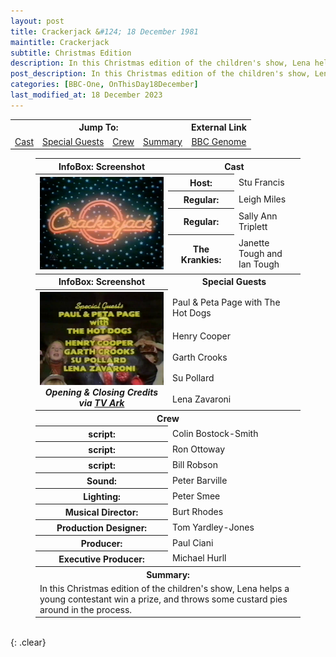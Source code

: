 ```yaml
---
layout: post
title: Crackerjack &#124; 18 December 1981
maintitle: Crackerjack
subtitle: Christmas Edition
description: In this Christmas edition of the children's show, Lena helps a young contestant win a prize, and throws some custard pies around in the process.
post_description: In this Christmas edition of the children's show, Lena helps a young contestant win a prize, and throws some custard pies around in the process.
categories: [BBC-One, OnThisDay18December]
last_modified_at: 18 December 2023
---
```


<table>
<tr align="center">
<th colspan="4">Jump To:</th>
<th>External Link</th>
</tr>

<tr align="center">
<td><a href="#infobox1">Cast</a></td>
<td><a href="#infobox2">Special Guests</a></td>
<td><a href="#infobox3">Crew</a></td>
<td><a href="#infobox4">Summary</a></td>
<td colspan="6"><a class="external-link" href="https://genome.ch.bbc.co.uk/schedules/service_bbc_one_london/1981-12-18#at-16.50">BBC Genome</a></td>
</tr>
</table>

<figure class="fig3">
<table>
<tr id="infobox1"><th>InfoBox: Screenshot</th><th colspan="2">Cast</th></tr>
<tr>
<th rowspan="5" class="top" style="width:50%;"><img src="/assets/images/BBC/1981-12-18-crackerjack-01.png" class="full-width" /></th>
</tr>
<tr><th style="width:25%;">Host:</th> <td>Stu Francis</td></tr>
<tr><th>Regular:</th><td>Leigh Miles</td></tr>
<tr><th>Regular:</th><td>Sally Ann Triplett</td></tr>
<tr><th>The Krankies:</th><td>Janette Tough and Ian Tough</td></tr>

<tr id="infobox2"><th>InfoBox: Screenshot</th><th colspan="2">Special Guests</th></tr>
<tr>
<th rowspan="6" class="top" style="width:50%;"><img src="/assets/images/BBC/1981-12-18-crackerjack-02.png" class="full-width" /><br /><cite>Opening & Closing Credits via <a class="external-link" href="https://tvark.org/crackerjack-4">TV Ark</a></cite></th>
</tr>
<tr><td colspan="3">Paul & Peta Page with The Hot Dogs</td></tr>
<tr><td colspan="2">Henry Cooper</td></tr>
<tr><td colspan="2">Garth Crooks</td></tr>
<tr><td colspan="2">Su Pollard</td></tr>
<tr><td colspan="2">Lena Zavaroni</td></tr>
<tr id="infobox3"><th colspan="3">Crew</th></tr>
<tr><th>script:</th><td colspan="2">Colin Bostock-Smith</td></tr>
<tr><th>script:</th><td colspan="2">Ron Ottoway</td></tr>
<tr><th>script:</th><td colspan="2">Bill Robson</td></tr>
<tr><th>Sound:</th><td colspan="2">Peter Barville</td></tr>
<tr><th>Lighting:</th><td colspan="2">Peter Smee</td></tr>
<tr><th>Musical Director:</th><td colspan="2">Burt Rhodes</td></tr>
<tr><th>Production Designer:</th><td colspan="2">Tom Yardley-Jones</td></tr>
<tr><th>Producer:</th><td colspan="2">Paul Ciani</td></tr>
<tr><th>Executive Producer:</th><td colspan="2">Michael Hurll</td></tr>
<tr id="infobox4" class="split"><th colspan="3">Summary:</th></tr>
<tr><td colspan="3">In this Christmas edition of the children's show, Lena helps a young contestant win a prize, and throws some custard pies around in the process.</td></tr>
</table>
</figure>

<br />{: .clear}

<style>
#infobox4 {scroll-margin-top: -3px;}
</style>

